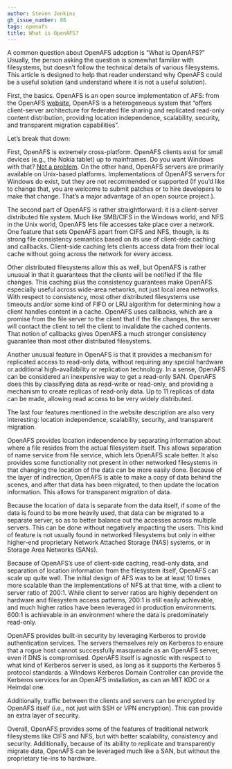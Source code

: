 ```yaml
---
author: Steven Jenkins
gh_issue_number: 86
tags: openafs
title: What is OpenAFS?
---
```


A common question about OpenAFS adoption is “What is OpenAFS?” Usually,
the person asking the question is somewhat familiar with filesystems, but
doesn’t follow the technical details of various filesystems. This article
is designed to help that reader understand why OpenAFS could be a useful
solution (and understand where it is not a useful solution).

First, the basics. OpenAFS is an open source implementation of AFS:
from the OpenAFS [website](https://www.openafs.org/), OpenAFS
is a heterogeneous system that “offers client-server architecture for
federated file sharing and replicated read-only content distribution,
providing location independence, scalability, security, and transparent
migration capabilities”.

Let’s break that down:

First, OpenAFS is extremely cross-platform. OpenAFS clients exist for
small devices (e.g., the Nokia tablet) up to mainframes. Do you want
Windows with that? [Not a
problem](https://www.openafs.org/windows.html). On the other hand, OpenAFS servers are primarily available
on Unix-based platforms. Implementations of OpenAFS servers for Windows
do exist, but they are not recommended or supported (If you’d like to
change that, you are welcome to submit patches or to hire developers to
make that change. That’s a major advantage of an open source project.).

The second part of OpenAFS is rather straightforward: it is a
client-server distributed file system. Much like SMB/CIFS in the Windows
world, and NFS in the Unix world, OpenAFS lets file accesses take place
over a network. One feature that sets OpenAFS apart from CIFS and NFS,
though, is its strong file consistency semantics based on its use of
client-side caching and callbacks. Client-side caching lets clients
access data from their local cache without going across the network for
every access.

Other distributed filesystems allow this as well, but OpenAFS is rather
unusual in that it guarantees that the clients will be notified if
the file changes. This caching plus the consistency guarantees make
OpenAFS especially useful across wide-area networks, not just local area
networks. With respect to consistency, most other distributed filesystems
use timeouts and/or some kind of FIFO or LRU algorithm for determining how
a client handles content in a cache. OpenAFS uses callbacks, which are
a promise from the file server to the client that if the file changes,
the server will contact the client to tell the client to invalidate the
cached contents. That notion of callbacks gives OpenAFS a much stronger
consistency guarantee than most other distributed filesystems.

Another unusual feature in OpenAFS is that it provides a mechanism
for replicated access to read-only data, without requiring any special
hardware or additional high-availability or replication technology. In a
sense, OpenAFS can be considered an inexpensive way to get a read-only
SAN. OpenAFS does this by classifying data as read-write or read-only,
and providing a mechanism to create replicas of read-only data. Up to
11 replicas of data can be made, allowing read access to be very widely
distributed.

The last four features mentioned in the website description are also
very interesting: location independence, scalability, security, and
transparent migration.

OpenAFS provides location independence by separating information about
where a file resides from the actual filesystem itself. This allows
separation of name service from file service, which lets OpenAFS scale
better. It also provides some functionality not present in other networked
filesystems in that changing the location of the data can be more easily
done. Because of the layer of indirection, OpenAFS is able to make a
copy of data behind the scenes, and after that data has been migrated,
to then update the location information. This allows for transparent
migration of data.

Because the location of data is separate from the data itself, if some of
the data is found to be more heavily used, that data can be migrated to a
separate server, so as to better balance out the accesses across multiple
servers. This can be done without negatively impacting the users. This
kind of feature is not usually found in networked filesystems but only
in either higher-end proprietary Network Attached Storage (NAS) systems,
or in Storage Area Networks (SANs).

Because of OpenAFS’s use of client-side caching, read-only data, and
separation of location information from the filesystem itself, OpenAFS
can scale up quite well. The initial design of AFS was to be at least
10 times more scalable than the implementations of NFS at that time,
with a client to server ratio of 200:1. While client to server ratios
are highly dependent on hardware and filesystem access patterns, 200:1
is still easily achievable, and much higher ratios have been leveraged
in production environments. 600:1 is achievable in an environment where
the data is predominately read-only.

OpenAFS provides built-in security by leveraging Kerberos to provide
authentication services. The servers themselves rely on Kerberos to ensure
that a rogue host cannot successfully masquerade as an OpenAFS server,
even if DNS is compromised. OpenAFS itself is agnostic with respect to
what kind of Kerberos server is used, as long as it supports the Kerberos
5 protocol standards: a Windows Kerberos Domain Controller can provide
the Kerberos services for an OpenAFS installation, as can an MIT KDC or
a Heimdal one.

Additionally, traffic between the clients and servers can be encrypted
by OpenAFS itself (i.e., not just with SSH or VPN encryption). This can
provide an extra layer of security.

Overall, OpenAFS provides some of the features of traditional network
filesystems like CIFS and NFS, but with better scalability, consistency
and security. Additionally, because of its ability to replicate and
transparently migrate data, OpenAFS can be leveraged much like a SAN,
but without the proprietary tie-ins to hardware.
